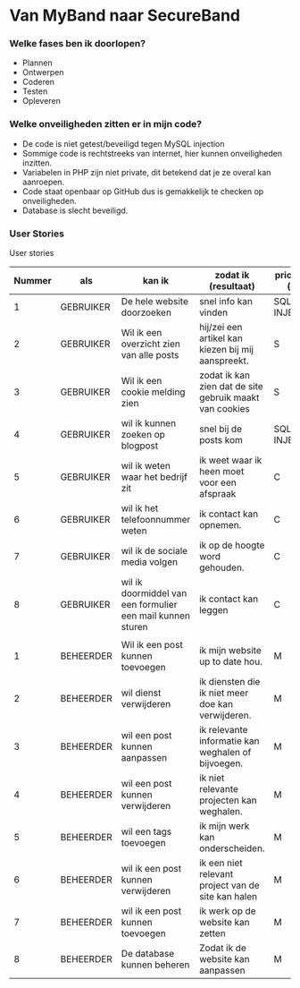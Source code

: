 # Van MyBand naar SecureBand
### Welke fases ben ik doorlopen?
- Plannen
- Ontwerpen
- Coderen
- Testen
- Opleveren


### Welke onveiligheden zitten er in mijn code?
- De code is niet getest/beveiligd tegen MySQL injection
- Sommige code is rechtstreeks van internet, hier kunnen onveiligheden inzitten.
- Variabelen in PHP zijn niet private, dit betekend dat je ze overal kan aanroepen.
- Code staat openbaar op GitHub dus is gemakkelijk te checken op onveiligheden.
- Database is slecht beveiligd.

### User Stories
 User stories

| Nummer | als       | kan ik                                                     | zodat ik  (resultaat)                                   | prioriteit (*) |
|--------|-----------|------------------------------------------------------------|---------------------------------------------------------|----------------|
| 1      | GEBRUIKER | De hele website doorzoeken                                 | snel info kan vinden                                    | SQL INJECTIE              |
| 2      | GEBRUIKER | Wil ik een overzicht zien van alle posts                   | hij/zei een artikel kan kiezen bij mij aanspreekt.      | S              |
| 3      | GEBRUIKER | Wil ik een cookie melding zien                             | zodat ik kan zien dat de site gebruik maakt van cookies | S              |
| 4      | GEBRUIKER | wil ik kunnen zoeken op blogpost                           | snel bij de posts kom                                   | SQL INJECTIE                |
| 5      | GEBRUIKER | wil ik weten waar het bedrijf zit                          | ik weet waar ik heen moet voor een afspraak             | C              |
| 6      | GEBRUIKER | wil ik het telefoonnummer weten                            | ik contact kan opnemen.                                 | C              |
| 7      | GEBRUIKER | wil ik de sociale media volgen                             | ik op de hoogte word gehouden.                          | C              |
| 8      | GEBRUIKER | wil ik doormiddel van een formulier een mail kunnen sturen | ik contact kan leggen                                   | C              |
|        |           |                                                            |                                                         |                |
| 1      | BEHEERDER | Wil ik een post kunnen toevoegen                           | ik mijn website up to date hou.                         | M              |
| 2      | BEHEERDER | wil dienst verwijderen                                     | ik diensten die ik niet meer doe kan verwijderen.       | M              |
| 3      | BEHEERDER | wil een post kunnen aanpassen                              | ik relevante informatie kan weghalen of bijvoegen.      | M              |
| 4      | BEHEERDER | wil een post kunnen verwijderen                            | ik niet relevante projecten kan weghalen.               | M              |
| 5      | BEHEERDER | wil een tags toevoegen                                     | ik mijn werk kan onderscheiden.                         | M              |
| 6      | BEHEERDER | wil ik een post kunnen verwijderen                         | ik een niet relevant project van de site kan halen      | M              |
| 7      | BEHEERDER | wil ik een post kunnen toevoegen                           | ik werk op de website kan zetten                        | M              |
| 8      | BEHEERDER | De database kunnen beheren                                 | Zodat ik de website kan aanpassen                       | M              |
